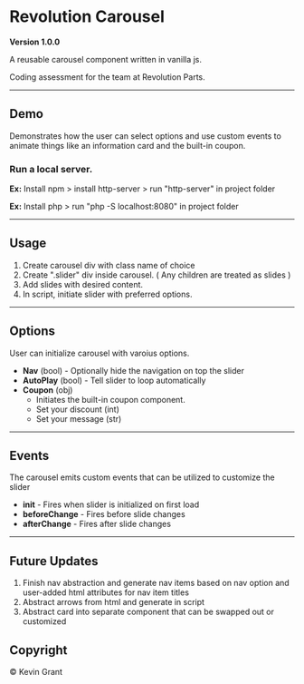 # Revolution Carousel

**Version 1.0.0**

A reusable carousel component written in vanilla js.

Coding assessment for the team at Revolution Parts.

---

## Demo

Demonstrates how the user can select options and use custom events to animate things like an information card and the built-in coupon.

### Run a local server.
**Ex:** Install npm > install http-server > run "http-server" in project folder

**Ex:** Install php > run "php -S localhost:8080" in project folder

---

## Usage

1. Create carousel div with class name of choice
2. Create ".slider" div inside carousel. ( Any children are treated as slides )
3. Add slides with desired content.
4. In script, initiate slider with preferred options.

---

## Options

User can initialize carousel with varoius options.

- **Nav** (bool) - Optionally hide the navigation on top the slider
- **AutoPlay** (bool) - Tell slider to loop automatically
- **Coupon** (obj)
  - Initiates the built-in coupon component.
  - Set your discount (int)
  - Set your message (str)

---

## Events

The carousel emits custom events that can be utilized to customize the slider

- **init** - Fires when slider is initialized on first load
- **beforeChange** - Fires before slide changes 
- **afterChange** - Fires after slide changes

---

## Future Updates

1. Finish nav abstraction and generate nav items based on nav option and user-added html attributes for nav item titles
2. Abstract arrows from html and generate in script
3. Abstract card into separate component that can be swapped out or customized

## Copyright

&copy; Kevin Grant
